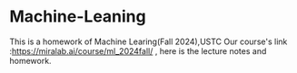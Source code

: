 # Machine-Leaning
This is a homework of Machine Learing(Fall 2024),USTC
Our course's link :https://miralab.ai/course/ml_2024fall/  , here is the lecture notes and homework.
